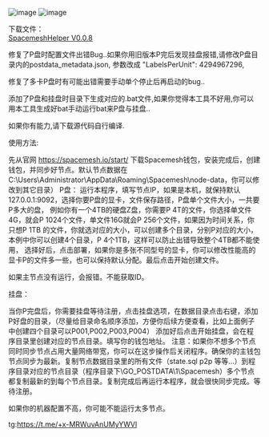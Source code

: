![image](https://github.com/spacementhelper/spacementhelper/assets/144666955/c2382035-b297-483b-bfe4-9593b6dc6fdb)
![image](https://github.com/spacementhelper/spacementhelper/assets/144666955/ef676a2a-5d73-4b90-9a8c-b5c851111302)


下载文件：              
[SpacemeshHelper V0.0.8](https://github.com/spacementhelper/spacementhelper/raw/main/SpacemeshHelper_V0.0.8.zip)


修复了P盘时配置文件出错Bug..如果你用旧版本P完后发现挂盘报错,请修改P盘目录内的postdata_metadata.json,
参数改成
"LabelsPerUnit": 4294967296,

修复了多卡P盘时有可能出错需要手动单个停止后再启动的bug..

添加了P盘和挂盘时目录下生成对应的.bat文件,如果你觉得本工具不好用,你可以用本工具生成好bat手动运行bat来P盘与挂盘..






如果你有能力,请下载源代码自行编译.


使用方法:

先从官网 https://spacemesh.io/start/  下载Spacemesh钱包，安装完成后，创建钱包，并同步好节点。默认节点数据在C:\Users\Administrator\AppData\Roaming\Spacemesh\node-data，你可以修改到其它目录）
P盘：
运行本程序，填写节点IP，如果是本机，就保持默认127.0.0.1:9092，选择你要P盘的显卡，文件保存路径，P盘单个文件大小，一共要P多大的盘，
例如你有一个4TB的硬盘Z盘，你需要P 4T的文件，你选择单文件4G，就会P 1024个文件，单文件16G就会P 256个文件，如果因为时间关系，你只想P 1TB
的文件，你就选对应的大小，可以创建多个目录，分别P对应的大小，本例中你可以创建4个目录，P 4个1TB，这样可以防止出错导致整个4TB都不能使用，
选择好后，点击部署，如果你是多张不同型号的显卡，你可以修改性能高的显卡P的文件多一些，也可以保持默认分配。最后点击开始创建文件。

如果主节点没有运行，会报错。不能获取ID。

挂盘：

当你P完盘后，你需要挂盘等待注册，点击挂盘选项，在数据目录点击右键，添加P好盘的目录，（尽量给目录命名顺序添加，方便你后续方便查看，比如上面例子中创建四个目录可以P001,P002,P003,P004）
添加好后点击开始挂盘，会在程序目录里创建对应的节点目录。填写你的钱包地址。
注意：如果你不想多个节点同时同步节点占用大量网络带宽，你可以在这步操作后关闭程序。确保你的主钱包节点同步为最新。复制节点数据目录里的所有文件（state.sql p2p 等等...）到程序目录对应的节点目录（程序目录下\GO_POSTDATA\1\Spacemesh）多个节点都复制最新的到每个节点目录。复制完成后再运行本程序，就会很快同步完成。等待注册。

如果你的机器配置不高，你可能不能运行太多节点。





tg:https://t.me/+x-MRWuvAnUMyYWVl
